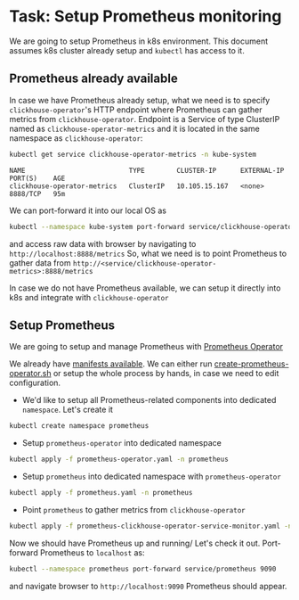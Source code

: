 # Task: Setup Prometheus monitoring

We are going to setup Prometheus in k8s environment.
This document assumes k8s cluster already setup and `kubectl` has access to it.

## Prometheus already available
In case we have Prometheus already setup, what we need is to specify `clickhouse-operator`'s HTTP endpoint where Prometheus can gather metrics from `clickhouse-operator`.
Endpoint is a Service of type ClusterIP named as `clickhouse-operator-metrics` and it is located in the same namespace as `clickhouse-operator`:
```bash
kubectl get service clickhouse-operator-metrics -n kube-system
```
```text
NAME                          TYPE        CLUSTER-IP      EXTERNAL-IP   PORT(S)    AGE
clickhouse-operator-metrics   ClusterIP   10.105.15.167   <none>        8888/TCP   95m
```

We can port-forward it into our local OS as
```bash
kubectl --namespace kube-system port-forward service/clickhouse-operator-metrics 8888
```
and access raw data with browser by navigating to `http://localhost:8888/metrics`
So, what we need is to point Prometheus to gather data from `http://<service/clickhouse-operator-metrics>:8888/metrics`

In case we do not have Prometheus available, we can setup it directly into k8s and integrate with `clickhouse-operator` 

## Setup Prometheus
We are going to setup and manage Prometheus with [Prometheus Operator](https://coreos.com/operators/prometheus/docs/latest/)

We already have [manifests available](../manifests/prometheus/). 
We can either run [create-prometheus-operator.sh](../manifests/prometheus/create-prometheus-operator.sh) or setup the whole process by hands, in case we need to edit configuration.

  - We'd like to setup all Prometheus-related components into dedicated `namespace`. Let's create it
  ```bash
  kubectl create namespace prometheus
  ```
     
  - Setup `prometheus-operator` into dedicated namespace
  ```bash
  kubectl apply -f prometheus-operator.yaml -n prometheus
  ```
    
  - Setup `prometheus` into dedicated namespace with `prometheus-operator`
  ```bash
  kubectl apply -f prometheus.yaml -n prometheus
  ```
  
  - Point `prometheus` to gather metrics from `clickhouse-operator`
  ```bash
  kubectl apply -f prometheus-clickhouse-operator-service-monitor.yaml -n prometheus
  ```

Now we should have Prometheus up and running/ Let's check it out.
Port-forward Prometheus to `localhost` as:
```bash
kubectl --namespace prometheus port-forward service/prometheus 9090
```
and navigate browser to `http://localhost:9090` Prometheus should appear.
